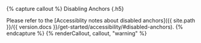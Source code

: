 {% capture callout %}
Disabling Anchors
{.h5}

Please refer to the [Accessiblity notes about disabled anchors]({{ site.path }}/{{ version.docs }}/get-started/accessibility/#disabled-anchors).
{% endcapture %}
{% renderCallout, callout, "warning" %}
